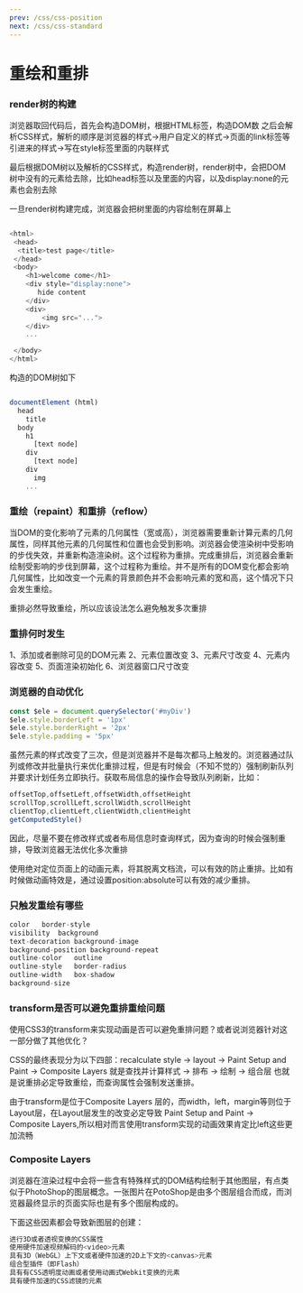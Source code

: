 ```yaml
---
prev: /css/css-position
next: /css/css-standard
---
```


# 重绘和重排

### render树的构建


浏览器取回代码后，首先会构造DOM树，根据HTML标签，构造DOM数
之后会解析CSS样式，解析的顺序是浏览器的样式->用户自定义的样式->页面的link标签等引进来的样式->写在style标签里面的内联样式

最后根据DOM树以及解析的CSS样式，构造render树，render树中，会把DOM树中没有的元素给去除，比如head标签以及里面的内容，以及display:none的元素也会别去除

一旦render树构建完成，浏览器会把树里面的内容绘制在屏幕上
```js

<html>
 <head>
  <title>test page</title>
 </head>
 <body>
    <h1>welcome come</h1>
    <div style="display:none">
       hide content
    </div>
    <div>
        <img src="...">
    </div>
    ...

 </body>
</html>
```
构造的DOM树如下

```js

documentElement (html)
  head
    title
  body
    h1
      [text node]
    div 
      [text node]
    div 
      img
    ...

```

### 重绘（repaint）和重排（reflow）
当DOM的变化影响了元素的几何属性（宽或高），浏览器需要重新计算元素的几何属性，同样其他元素的几何属性和位置也会受到影响。浏览器会使渲染树中受影响的步伐失效，并重新构造渲染树。这个过程称为重排。完成重排后，浏览器会重新绘制受影响的步伐到屏幕，这个过程称为重绘。并不是所有的DOM变化都会影响几何属性，比如改变一个元素的背景颜色并不会影响元素的宽和高，这个情况下只会发生重绘。

重排必然导致重绘，所以应该设法怎么避免触发多次重排


### 重排何时发生
1、添加或者删除可见的DOM元素
2、元素位置改变
3、元素尺寸改变
4、元素内容改变
5、页面渲染初始化
6、浏览器窗口尺寸改变

### 浏览器的自动优化
```js
const $ele = document.querySelector('#myDiv')
$ele.style.borderLeft = '1px'
$ele.style.borderRight = '2px'
$ele.style.padding = '5px'

```

虽然元素的样式改变了三次，但是浏览器并不是每次都马上触发的。浏览器通过队列或修改并批量执行来优化重排过程，但是有时候会（不知不觉的）强制刷新队列并要求计划任务立即执行。获取布局信息的操作会导致队列刷新，比如：
```js
offsetTop,offsetLeft,offsetWidth,offsetHeight
scrollTop,scrollLeft,scrollWidth,scrollHeight
clientTop,clientLeft,clientWidth,clientHeight
getComputedStyle() 
```
因此，尽量不要在修改样式或者布局信息时查询样式，因为查询的时候会强制重排，导致浏览器无法优化多次重排


使用绝对定位页面上的动画元素，将其脱离文档流，可以有效的防止重排。比如有时候做动画特效是，通过设置position:absolute可以有效的减少重排。

### 只触发重绘有哪些
```js
color	border-style
visibility	background
text-decoration	background-image
background-position	background-repeat
outline-color	outline
outline-style	border-radius
outline-width	box-shadow
background-size	
```

### transform是否可以避免重排重绘问题
使用CSS3的transform来实现动画是否可以避免重排问题？或者说浏览器针对这一部分做了其他优化？

CSS的最终表现分为以下四部：recalculate style -> layout -> Paint Setup and Paint -> Composite Layers
就是查找并计算样式 -> 排布 -> 绘制 -> 组合层
也就是说重排必定导致重绘，而查询属性会强制发送重排。

由于transform是位于Composite Layers 层的，而width，left，margin等则位于Layout层，在Layout层发生的改变必定导致 Paint Setup and Paint -> Composite Layers,所以相对而言使用transform实现的动画效果肯定比left这些更加流畅

### Composite Layers
浏览器在渲染过程中会将一些含有特殊样式的DOM结构绘制于其他图层，有点类似于PhotoShop的图层概念。一张图片在PotoShop是由多个图层组合而成，而浏览器最终显示的页面实际也是有多个图层构成的。

下面这些因素都会导致新图层的创建：
```js
进行3D或者透视变换的CSS属性
使用硬件加速视频解码的<video>元素
具有3D（WebGL）上下文或者硬件加速的2D上下文的<canvas>元素
组合型插件（即Flash）
具有有CSS透明度动画或者使用动画式Webkit变换的元素
具有硬件加速的CSS滤镜的元素
```